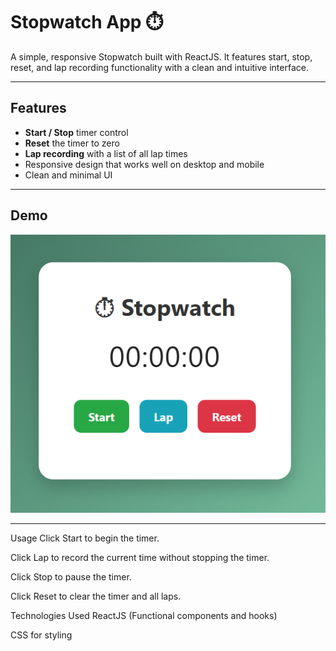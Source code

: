 # Stopwatch App ⏱️

A simple, responsive Stopwatch built with ReactJS. It features start, stop, reset, and lap recording functionality with a clean and intuitive interface.

---

## Features

- **Start / Stop** timer control  
- **Reset** the timer to zero  
- **Lap recording** with a list of all lap times  
- Responsive design that works well on desktop and mobile  
- Clean and minimal UI  

---

## Demo

![Stopwatch](image/stopwatch.png)

---
Usage
Click Start to begin the timer.

Click Lap to record the current time without stopping the timer.

Click Stop to pause the timer.

Click Reset to clear the timer and all laps.

Technologies Used
ReactJS (Functional components and hooks)

CSS for styling
